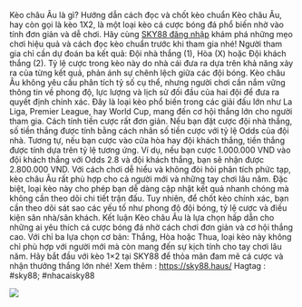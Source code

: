 Kèo châu Âu là gì? Hướng dẫn cách đọc và chốt kèo chuẩn
Kèo châu Âu, hay còn gọi là kèo 1X2, là một loại kèo cá cược bóng đá phổ biến nhờ vào tính đơn giản và dễ chơi. Hãy cùng [SKY88 đăng nhập](https:/https://sky88.haus//) khám phá những mẹo chơi hiệu quả và cách đọc kèo chuẩn trước khi tham gia nhé! Người tham gia chỉ cần dự đoán ba kết quả: Đội nhà thắng (1), Hòa (X) hoặc Đội khách thắng (2). Tỷ lệ cược trong kèo này do nhà cái đưa ra dựa trên khả năng xảy ra của từng kết quả, phản ánh sự chênh lệch giữa các đội bóng.
Kèo châu Âu không yêu cầu phân tích tỷ số cụ thể, nhưng người chơi cần nắm vững thông tin về phong độ, lực lượng và lịch sử đối đầu của hai đội để đưa ra quyết định chính xác. Đây là loại kèo phổ biến trong các giải đấu lớn như La Liga, Premier League, hay World Cup, mang đến cơ hội thắng lớn cho người tham gia.
Cách tính tiền cược rất đơn giản. Nếu bạn đặt cược đội nhà thắng, số tiền thắng được tính bằng cách nhân số tiền cược với tỷ lệ Odds của đội nhà. Tương tự, nếu bạn cược vào cửa hòa hay đội khách thắng, tiền thắng được tính dựa trên tỷ lệ tương ứng. Ví dụ, nếu bạn cược 1.000.000 VND vào đội khách thắng với Odds 2.8 và đội khách thắng, bạn sẽ nhận được 2.800.000 VND.
Với cách chơi dễ hiểu và không đòi hỏi phân tích phức tạp, kèo châu Âu rất phù hợp cho cả người mới và những tay chơi lâu năm. Đặc biệt, loại kèo này cho phép bạn dễ dàng cập nhật kết quả nhanh chóng mà không cần theo dõi chi tiết trận đấu. Tuy nhiên, để chốt kèo chính xác, bạn cần theo dõi sát sao các yếu tố như phong độ đội bóng, tỷ lệ cược và điều kiện sân nhà/sân khách.
Kết luận
Kèo châu Âu là lựa chọn hấp dẫn cho những ai yêu thích cá cược bóng đá nhờ cách chơi đơn giản và cơ hội thắng cao. Với chỉ ba lựa chọn cơ bản: Thắng, Hòa hoặc Thua, loại kèo này không chỉ phù hợp với người mới mà còn mang đến sự kịch tính cho tay chơi lâu năm. Hãy bắt đầu với kèo 1×2 tại SKY88 để thỏa mãn đam mê cá cược và nhận thưởng thắng lớn nhé!
Xem thêm : https://sky88.haus/
Hagtag  : #sky88; #nhacaisky88

![](https://g0v.hackmd.io/_uploads/BJzVs5QKJl.jpg)
